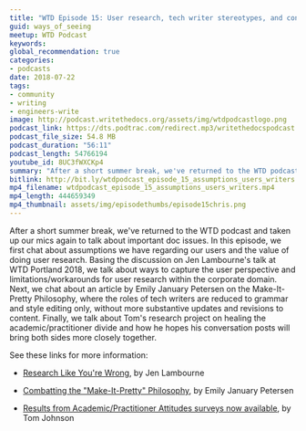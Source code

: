 ```yaml
---
title: "WTD Episode 15: User research, tech writer stereotypes, and conversations"
guid: ways_of_seeing
meetup: WTD Podcast
keywords:
global_recommendation: true
categories:
- podcasts
date: 2018-07-22
tags:
- community
- writing
- engineers-write
image: http://podcast.writethedocs.org/assets/img/wtdpodcastlogo.png
podcast_link: https://dts.podtrac.com/redirect.mp3/writethedocspodcast.org/wtdpodcast_episode_15_assumptions_users_writers.mp3
podcast_file_size: 54.8 MB
podcast_duration: "56:11"
podcast_length: 54766194
youtube_id: 8UC3fWXCKp4
summary: "After a short summer break, we've returned to the WTD podcast and taken up our mics again to talk about important doc issues. In this episode, we first chat about assumptions we have regarding our users and the value of doing user research. Basing the discussion on Jen Lambourne's talk at WTD Portland 2018, we talk about ways to capture the user perspective and limitations/workarounds for user research within the corporate domain. Next, we chat about an article by Emily January Petersen on the Make-It-Pretty Philosophy, where the roles of tech writers are reduced to grammar and style editing only, without more substantive updates and revisions to content. Finally, we talk about Tom's research project on healing the academic/practitioner divide and how he hopes his conversation posts will bring both sides more closely together."
bitlink: http://bit.ly/wtdpodcast_episode_15_assumptions_users_writers
mp4_filename: wtdpodcast_episode_15_assumptions_users_writers.mp4
mp4_length: 444659349
mp4_thumbnail: assets/img/episodethumbs/episode15chris.png
---
```


After a short summer break, we've returned to the WTD podcast and taken up our mics again to talk about important doc issues. In this episode, we first chat about assumptions we have regarding our users and the value of doing user research. Basing the discussion on Jen Lambourne's talk at WTD Portland 2018, we talk about ways to capture the user perspective and limitations/workarounds for user research within the corporate domain. Next, we chat about an article by Emily January Petersen on the Make-It-Pretty Philosophy, where the roles of tech writers are reduced to grammar and style editing only, without more substantive updates and revisions to content. Finally, we talk about Tom's research project on healing the academic/practitioner divide and how he hopes his conversation posts will bring both sides more closely together.

See these links for more information:

* [Research Like You're Wrong](https://www.youtube.com/watch?v=aCNbVf9Id5Y&index=2&list=PLZAeFn6dfHplUgfLOLEuHHAm1HdrIyaZ7), by Jen Lambourne

* [Combatting the "Make-It-Pretty" Philosophy](http://idratherbewriting.com/2018/07/18/stereotypes-about-tech-writers-in-workplace/), by Emily January Petersen

* [Results from Academic/Practitioner Attitudes surveys now available](http://idratherbewriting.com/2018/07/17/interpreting-results-of-academic-practitioner-survey/), by Tom Johnson
